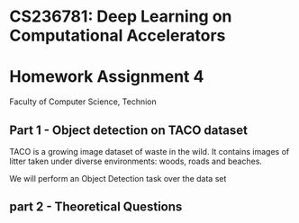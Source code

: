 # CS236781: Deep Learning on Computational Accelerators
# Homework Assignment 4

Faculty of Computer Science, Technion

## Part 1 - Object detection on TACO dataset

TACO is a growing image dataset of waste in the wild. It contains images of litter taken under diverse environments: woods, roads and beaches.

We will perform an Object Detection task over the data set

## part 2 - Theoretical Questions
